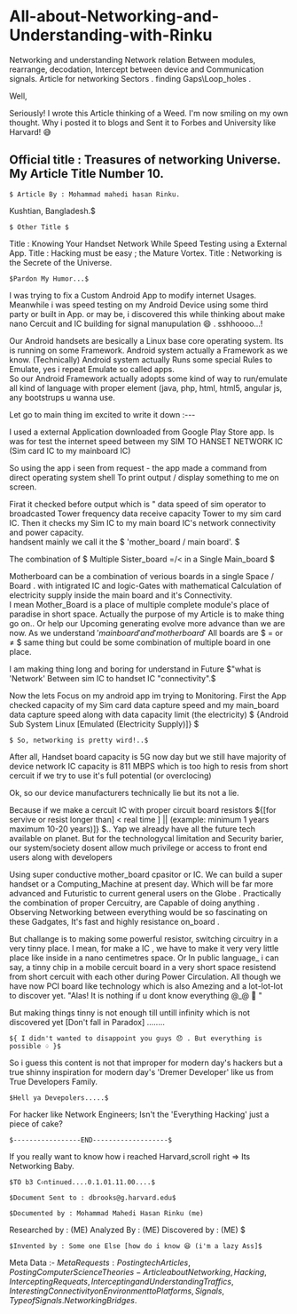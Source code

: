 # All-about-Networking-and-Understanding-with-Rinku
Networking and understanding Network relation Between modules, rearrange, decodation, Intercept between device and Communication signals. Article for networking Sectors . finding Gaps\Loop_holes .

Well, 

Seriously! I wrote this Article thinking of a Weed. 
I'm now smiling on my own thought. Why i posted it to blogs and Sent it to Forbes and
University like Harvard! 😅


Official title : Treasures of networking Universe. 
My Article Title Number 10. 
--------------------------------------------------
    $ Article By : Mohammad mahedi hasan Rinku. 
Kushtian, Bangladesh.$

    $ Other Title $

Title : Knowing Your Handset Network While Speed Testing using a External App.
Title : Hacking must be easy ; the Mature Vortex.
Title : Networking is the Secrete of the Universe.

    $Pardon My Humor...$


I was trying to fix a Custom Android App to modify internet Usages. 
Meanwhile i was speed testing on my Android Device using some third party or built in App. or may be, i discovered this while thinking about make nano Cercuit and IC building for signal manupulation 😄 .  sshhoooo...!

Our Android handsets are besically a Linux base core operating system.  Its is running on some Framework. Android system actually a Framework as we know.  (Technically)
Android system actually Runs some special Rules to Emulate, yes i repeat Emulate so called apps.  
So our Android Framework actually adopts some kind of way to run/emulate all kind of language with proper element (java, php, html, html5, angular js, any bootstrups u wanna use.  

Let go to main thing im excited to write it down :---

I used a external Application downloaded from Google Play Store app. Is was for test the internet speed between my SIM TO HANSET NETWORK IC  (Sim card IC to my mainboard IC) 


So using the app i seen from request - the app made a command from direct operating system shell 
To print output / display something to me on screen. 

Firat it checked before output which is " data speed of sim operator to broadcasted Tower frequency data receive capacity Tower to my sim card IC. 
Then it checks my Sim IC to my main board IC's  network connectivity and power capacity.  
handsent mainly we call it the
	$ 'mother_board / main board'. $

The combination of	$ Multiple Sister_board =/< in a Single Main_board $

Motherboard can be a combination of verious boards in a single Space / Board . with intigrated IC and logic-Gates with mathematical Calculation of electricity supply inside the main board and it's Connectivity.  
I mean Mother_Board is a place of multiple complete module's place of paradise in short space. Actually the purpose of my Article is to make thing go on.. Or help our Upcoming generating evolve more advance than we are now.
As we understand    $'main board' and 'mother board'$
All boards are   $ = or ≠ $ same thing but could be some combination of multiple board in one place. 

I am making thing long and boring for understand in Future	$"what is 'Network' Between sim IC to handset IC "connectivity".$


Now the lets Focus on my android app im trying to Monitoring. 
First the App checked capacity of my Sim card data capture speed and my main_board data capture speed along with data capacity limit (the electricity)
	$ {Android Sub System Linux [Emulated (Electricity Supply)]} $


    $ So, networking is pretty wird!..$

After all,
Handset board capacity is 5G now day but we still have majority of device network IC capacity is 811 MBPS which is too high to resis from short cercuit if we try to use it's full potential (or overclocing)

Ok,  so our device manufacturers technically lie but its not a lie.  

Because if we make a cercuit IC with proper circuit board resistors	${[for servive or resist longer than] < real time ] || (example: minimum 1 years maximum 10-20 years)]} $.. Yap we already have all the future tech available on planet. 
But for the technologycal limitation and Security barier, our system/society dosent allow much privilege or access to front end users along with developers 


Using super conductive mother_board cpasitor or IC.   We can build a super handset or a Computing_Machine at present day. Which will be far more advanced and Futuristic to current general users on the Globe . Practically the combination of proper Cercuitry, are Capable of doing anything . Observing Networking between everything would be so fascinating on these Gadgates, It's fast and highly resistance on_board .  

But challange is to making some powerful resistor, switching circuitry in a very tinny place.  I mean, for make a IC , we have to make it very very little place like inside in a nano centimetres space. Or In public language_  i can say, a tinny chip in a mobile cercuit board in a very short space resistend from short cercuit with each other during Power Circulation.  All though we have now PCI board like technology which is also Amezing and a lot-lot-lot to discover yet.  "Alas! It is nothing if u dont know everything @_@  🤪  "

But making things tinny is not enough till untill infinity which is not discovered yet  [Don't fall in Paradox] ........

	${ I didn't wanted to disappoint you guys 😞 . But everything is possible ♤ }$


So i guess this content is not that improper for modern day's hackers but a true shinny inspiration for modern day's 'Dremer Developer' like us from True Developers Family. 

	$Hell ya Devepolers.....$

For hacker like Network Engineers; Isn't the 'Everything Hacking' just a piece of cake? 


	$-----------------END-------------------$

If you really want to know how i reached Harvard,scroll right =>  Its Networking Baby. 

	$TO b3 C০ntinued....0.1.01.11.00....$

	$Document Sent to : dbrooks@g.harvard.edu$

	$Documented by : Mohammad Mahedi Hasan Rinku (me)
Researched by : (ME)
Analyzed By : (ME)
Discovered by : (ME) $

	$Invented by : Some one Else [how do i know 😆 (i'm a lazy Ass]$

Meta Data :-
	$Meta Requests :Posting tech Articles, Posting Computer Science Theories - Article about Networking, Hacking, Intercepting Requeats,  Intercepting and Understanding Traffics, Interesting Connectivity on Environment to Platforms, Signals, Type of Signals.  Networking Bridges.$

